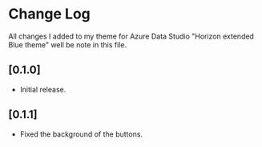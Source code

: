 # Change Log

All changes I added to my theme for Azure Data Studio "Horizon extended Blue theme" well be note in this file.

## [0.1.0]

- Initial release.

## [0.1.1]

- Fixed the background of the buttons.

